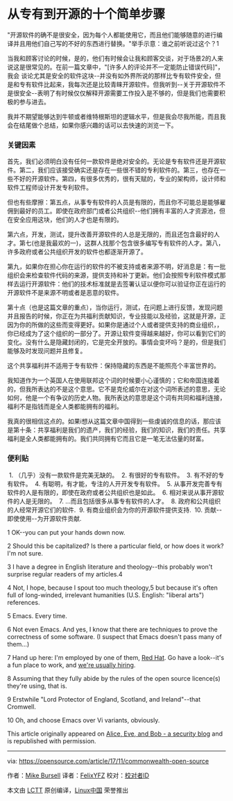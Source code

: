 从专有到开源的十个简单步骤
======

"开源软件的确不是很安全，因为每个人都能使用它，而且他们能够随意的进行编译并且用他们自己写的不好的东西进行替换。"举手示意：谁之前听说过这个？1

当我和顾客讨论的时候，是的，他们有时候会让我和顾客交谈，对于场景2的人来说这是很常见的。在前一篇文章中，"[许多人的评论并不一定能防止错误代码]"，我会
谈论尤其是安全的软件这块--并没有如外界所说的那样比专有软件安全，但是和专有软件比起来，我每次还是比较青睐开源软件。但我听到--关于开源软件不是很安全--表明了有时候仅仅解释开源需要工作投入是不够的，但是我们也需要积极的参与进去。

我并不期望能够达到牛顿或者维特根斯坦的逻辑水平，但是我会尽我所能，而且我会在结尾做个总结，如果你感兴趣的话可以去快速的浏览一下。

### 关键因素

首先，我们必须明白没有任何一款软件是绝对安全的。无论是专有软件还是开源软件。第二，我们应该接受确实还是存在一些很不错的专利软件的。第三，也存在一些不好的开源软件。第四，有很多优秀的，很有天赋的，专业的架构师，设计师和软件工程师设计开发专利软件。

但也有些摩擦：第五点，从事专有软件的人员是有限的，而且你不可能总是能够雇佣到最好的员工。即使在政府部门或者公共组织--他们拥有丰富的人才资源池，但在安全应用这块，他们的人才也是有限的。

第六点，开发，测试，提升改善开源软件的人总是无限的，而且还包含最好的人才。第七(也是我最欢的一)，这群人找那个包含很多编写专有软件的人才。第八，许多政府或者公共组织开发的软件也都逐渐开源了。

第九，如果你在担心你在运行的软件的不被支持或者来源不明，好消息是：有一批组织会来检查软件代码的来源，提供支持和补丁更新。他们会按照专利软件模式那样去运行开源软件：他们的技术标准就是去签署认证以便你可以验证你正在运行的开源软件不是来源不明或者是恶意的软件。

第十点（也是这篇文章的重点），当你运行，测试，在问题上进行反馈，发现问题并且报告的时候，你正在为共福利贡献知识，专业技能以及经验，这就是开源，正因为你的所做的这些而变得更好。如果你是通过个人或者提供支持的商业组织，，你已经成为了这个组织的一部分了。开源让软件变得越来越好，你可以看到它们的变化。没有什么是隐藏封闭的，它是完全开放的。事情会变坏吗？是的，但是我们能够及时发现问题并且修复。

这个共享福利并不适用于专有软件：保持隐藏的东西是不能照亮个丰富世界的。

我知道作为一个英国人在使用联邦这个词的时候要小心谨慎的；它和帝国连接着的，但我所表达的不是这个意思。它不是克伦威尔在对这个词所表述的意思，无论如何，他是一个有争议的历史人物。我所表达的意思是这个词有共同和福利连接，福利不是指钱而是全人类都能拥有的福利。

我真的很相信这点的。如果i想从这篇文章中国得到一些虔诚的信息的话，那应该是第十条：共享福利是我们的遗产，我们的经验，我们的知识，我们的责任。共享福利是全人类都能拥有的。我们共同拥有它而且它是一笔无法估量的财富。

### 便利贴
  1. （几乎）没有一款软件是完美无缺的。
  2. 有很好的专有软件。
  3. 有不好的专有软件。
  4. 有聪明，有才能，专注的人开开发专有软件。
  5. 从事开发完善专有软件的人是有限的，即使在政府或者公共组织也是如此。
  6. 相对来说从事开源软件的人是无限的。
  7. …而且包括很多从事专有软件的人才。
  8. 政府和公共组织的人经常开源它们的软件.
  9. 有商业组织会为你的开源软件提供支持.
  10. 贡献--即使使用--为开源软件贡献.



1 OK--you can put your hands down now.

2 Should this be capitalized? Is there a particular field, or how does it work? I'm not sure.

3 I have a degree in English literature and theology--this probably won't surprise regular readers of my articles.4

4 Not, I hope, because I spout too much theology,5 but because it's often full of long-winded, irrelevant humanities (U.S. English: "liberal arts") references.

5 Emacs. Every time.

6 Not even Emacs. And yes, I know that there are techniques to prove the correctness of some software. (I suspect that Emacs doesn't pass many of them…)

7 Hand up here: I'm employed by one of them, [Red Hat][3]. Go have a look--it's a fun place to work, and [we're usually hiring][4].

8 Assuming that they fully abide by the rules of the open source licence(s) they're using, that is.

9 Erstwhile "Lord Protector of England, Scotland, and Ireland"--that Cromwell.

10 Oh, and choose Emacs over Vi variants, obviously.

This article originally appeared on [Alice, Eve, and Bob - a security blog][5] and is republished with permission.

--------------------------------------------------------------------------------

via: https://opensource.com/article/17/11/commonwealth-open-source

作者：[Mike Bursell][a]
译者：[FelixYFZ](https://github.com/FelixYFZ)
校对：[校对者ID](https://github.com/校对者ID)

本文由 [LCTT](https://github.com/LCTT/TranslateProject) 原创编译，[Linux中国](https://linux.cn/) 荣誉推出

[a]:https://opensource.com/users/mikecamel
[1]:https://opensource.com/article/17/10/many-eyes
[2]:https://en.wikipedia.org/wiki/Apologetics
[3]:https://www.redhat.com/
[4]:https://www.redhat.com/en/jobs
[5]:https://aliceevebob.com/2017/10/24/the-commonwealth-of-open-source/
